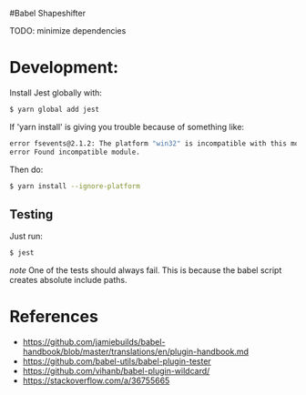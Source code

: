 #Babel Shapeshifter

TODO: minimize dependencies 

# Development:

Install Jest globally with:
```bash
$ yarn global add jest
```
If 'yarn install' is giving you trouble because of something like:
```bash
error fsevents@2.1.2: The platform "win32" is incompatible with this module.
error Found incompatible module.
```

Then do:
```bash
$ yarn install --ignore-platform
```

## Testing
Just run:
```bash
$ jest
```

*note* One of the tests should always fail. This is because the babel script creates absolute include paths. 


# References
- https://github.com/jamiebuilds/babel-handbook/blob/master/translations/en/plugin-handbook.md
- https://github.com/babel-utils/babel-plugin-tester
- https://github.com/vihanb/babel-plugin-wildcard/
- https://stackoverflow.com/a/36755665


[//]: # (vscode markdown preview shortcut is command + shift + v)
